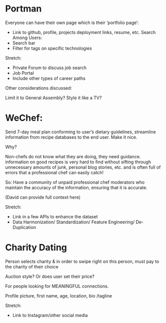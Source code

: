 # Portman
Everyone can have their own page which is their ‘portfolio page’:
 * Link to github, profile, projects deployment links, resume, etc.
Search Among Users:
* Search bar 
* Filter for tags on specific technologies


Stretch:
* Private Forum to discuss job search
* Job Portal
* Include other types of career paths

Other considerations discussed:

Limit it to General Assembly?
Style it like a TV?

# WeChef:

Send 7-day meal plan conforming to user’s dietary guidelines, streamline information from recipe databases to the end user. Make it nice. 

Why?

Non-chefs do not know what they are doing, they need guidance. information on good recipes is very hard to find without sifting through unnecessary amounts of junk, personal blog stories, etc. and is often full of errors that a professional chef can easily catch!

So: Have a community of unpaid professional chef moderators who maintain the accuracy of the information, ensuring that it is accurate. 

(David can provide full context here)

Stretch:
* Link in a few APIs to enhance the dataset
* Data Harmonization/ Standardization/ Feature Engineering/ De-Duplication

# Charity Dating

Person selects charity & in order to swipe right on this person, must pay to the charity of their choice

Auction style? Or does user set their price?

For people looking for MEANINGFUL connections.

Profile picture, first name, age, location, bio /tagline

Stretch:
* Link to Instagram/other social media